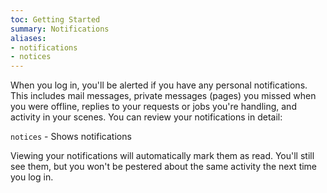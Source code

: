 ```yaml
---
toc: Getting Started
summary: Notifications
aliases:
- notifications
- notices
---
```


When you log in, you'll be alerted if you have any personal notifications. This includes mail messages, private messages (pages) you missed when you were offline, replies to your requests or jobs you're handling, and activity in your scenes. You can review your notifications in detail:

`notices` - Shows notifications

Viewing your notifications will automatically mark them as read. You'll still see them, but you won't be pestered about the same activity the next time you log in.
